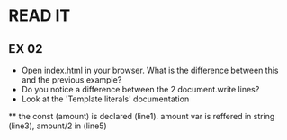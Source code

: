 # READ IT
## EX 02
* Open index.html in your browser. What is the difference between this and the previous example?
* Do you notice a difference between the 2 document.write lines?
* Look at the 'Template literals' documentation

** the const (amount) is declared (line1). amount var is reffered in string (line3), amount/2 in (line5)